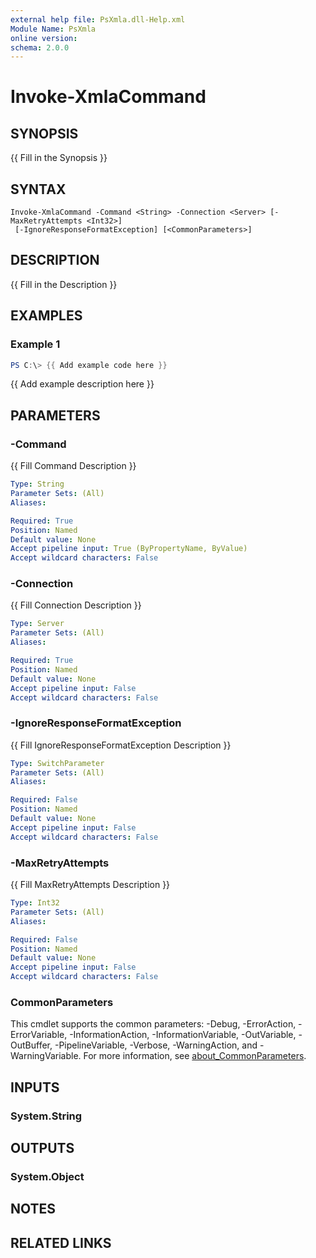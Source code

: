 ```yaml
---
external help file: PsXmla.dll-Help.xml
Module Name: PsXmla
online version:
schema: 2.0.0
---
```


# Invoke-XmlaCommand

## SYNOPSIS
{{ Fill in the Synopsis }}

## SYNTAX

```
Invoke-XmlaCommand -Command <String> -Connection <Server> [-MaxRetryAttempts <Int32>]
 [-IgnoreResponseFormatException] [<CommonParameters>]
```

## DESCRIPTION
{{ Fill in the Description }}

## EXAMPLES

### Example 1
```powershell
PS C:\> {{ Add example code here }}
```

{{ Add example description here }}

## PARAMETERS

### -Command
{{ Fill Command Description }}

```yaml
Type: String
Parameter Sets: (All)
Aliases:

Required: True
Position: Named
Default value: None
Accept pipeline input: True (ByPropertyName, ByValue)
Accept wildcard characters: False
```

### -Connection
{{ Fill Connection Description }}

```yaml
Type: Server
Parameter Sets: (All)
Aliases:

Required: True
Position: Named
Default value: None
Accept pipeline input: False
Accept wildcard characters: False
```

### -IgnoreResponseFormatException
{{ Fill IgnoreResponseFormatException Description }}

```yaml
Type: SwitchParameter
Parameter Sets: (All)
Aliases:

Required: False
Position: Named
Default value: None
Accept pipeline input: False
Accept wildcard characters: False
```

### -MaxRetryAttempts
{{ Fill MaxRetryAttempts Description }}

```yaml
Type: Int32
Parameter Sets: (All)
Aliases:

Required: False
Position: Named
Default value: None
Accept pipeline input: False
Accept wildcard characters: False
```

### CommonParameters
This cmdlet supports the common parameters: -Debug, -ErrorAction, -ErrorVariable, -InformationAction, -InformationVariable, -OutVariable, -OutBuffer, -PipelineVariable, -Verbose, -WarningAction, and -WarningVariable. For more information, see [about_CommonParameters](http://go.microsoft.com/fwlink/?LinkID=113216).

## INPUTS

### System.String
## OUTPUTS

### System.Object
## NOTES

## RELATED LINKS
